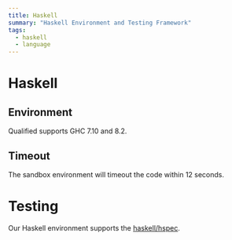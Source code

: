 ```yaml
---
title: Haskell
summary: "Haskell Environment and Testing Framework"
tags:
  - haskell
  - language
---
```


# Haskell

## Environment

Qualified supports GHC 7.10 and 8.2. 

## Timeout

The sandbox environment will timeout the code within 12 seconds.

# Testing

Our Haskell environment supports the [haskell/hspec](/kb/languages/haskell/hspec).
